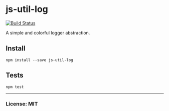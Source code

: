 # js-util-log
[![Build Status](https://travis-ci.org/philcockfield/js-util-log.svg?branch=master)](https://travis-ci.org/philcockfield/js-util-log)

A simple and colorful logger abstraction.


## Install
    npm install --save js-util-log



## Tests

    npm test


---
### License: MIT
